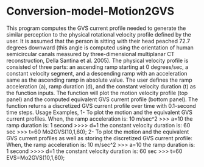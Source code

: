 # Conversion-model-Motion2GVS
This program computes the GVS current profile needed to generate the similar perception to the physical rotational velocity profile defined by the user. It is assumed that the person is sitting with their head peached 72.7 degrees downward (this angle is computed using the orientation of human semicircular canals measured by three-dimensional multiplanar CT reconstruction, Della Santina et al. 2005). The physical velocity profile is consisted of three parts: an ascending ramp starting at 0 degrees/sec, a constant velocity segment, and a descending ramp with an acceleration same as the ascending ramp in absolute value. The user defines the ramp acceleration (a), ramp duration (d), and the constant velocity duration (t) as the function inputs. The function will plot the motion velocity profile (top panel) and the computed equivalent GVS current profile (bottom panel). The function returns a discretized GVS current profile over time with 0.1-second time steps.
Usage Examples,
1- To plot the motion and the equivalent GVS current profiles.
When,
the ramp acceleration is: 10 m/sec^2 >>> a=10 
the ramp duration is: 1 second >>>> d=1
the constant velocity duration is: 60 sec >>> t=60
Mo2GVS(10,1,60);
2- To plot the motion and the equivalent GVS current profiles as well as storing the discretized GVS current profile: 
When,
the ramp acceleration is: 10 m/sec^2 >>> a=10 
the ramp duration is: 1 second >>>> d=1
the constant velocity duration is: 60 sec >>> t=60
EVS=Mo2GVS(10,1,60);
